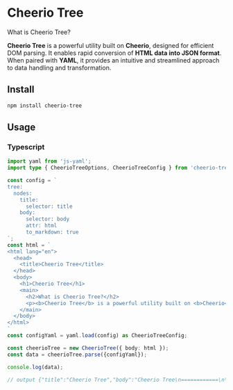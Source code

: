 # Cheerio Tree

What is Cheerio Tree?

**Cheerio Tree** is a powerful utility built on **Cheerio**, designed for efficient DOM parsing. It enables rapid conversion of **HTML data into JSON format**. When paired with **YAML**, it provides an intuitive and streamlined approach to data handling and transformation.

## Install

```bash
npm install cheerio-tree
```

## Usage

### Typescript

```typescript
import yaml from 'js-yaml';
import type { CheerioTreeOptions, CheerioTreeConfig } from 'cheerio-tree/types';

const config = `
tree:
  nodes:
    title:
      selector: title
    body:
      selector: body
      attr: html
      to_markdown: true
`;
const html = `
<html lang="en">
  <head>
    <title>Cheerio Tree</title>
  </head>
  <body>
    <h1>Cheerio Tree</h1>
    <main>
      <h2>What is Cheerio Tree?</h2>
      <p><b>Cheerio Tree</b> is a powerful utility built on <b>Cheerio</b>, designed for efficient DOM parsing. It enables rapid conversion of HTML data into JSON format. When paired with YAML, it provides an intuitive and streamlined approach to data handling and transformation.</p>
    </main>
  </body>
</html>
`
const configYaml = yaml.load(config) as CheerioTreeConfig;

const cheerioTree = new CheerioTree({ body: html });
const data = cheerioTree.parse({configYaml});

console.log(data);

// output {"title":"Cheerio Tree","body":"Cheerio Tree\n============\n\nWhat is Cheerio Tree?\n---------------------\n\n**Cheerio Tree** is a powerful utility built on **Cheerio**, designed for efficient DOM parsing. It enables rapid conversion of HTML data into JSON format. When paired with YAML, it provides an intuitive and streamlined approach to data handling and transformation.","meta":{"parse_duration":"1 ms"}}
```

